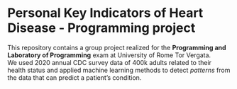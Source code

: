 # Personal Key Indicators of Heart Disease - Programming project
This repository contains a group project realized for the **Programming and Laboratory of Programming** exam at University of Rome Tor Vergata.<br>
We used 2020 annual CDC survey data of 400k adults related to their health status and applied machine learning methods to detect *patterns* from the data that can predict a patient’s condition.
